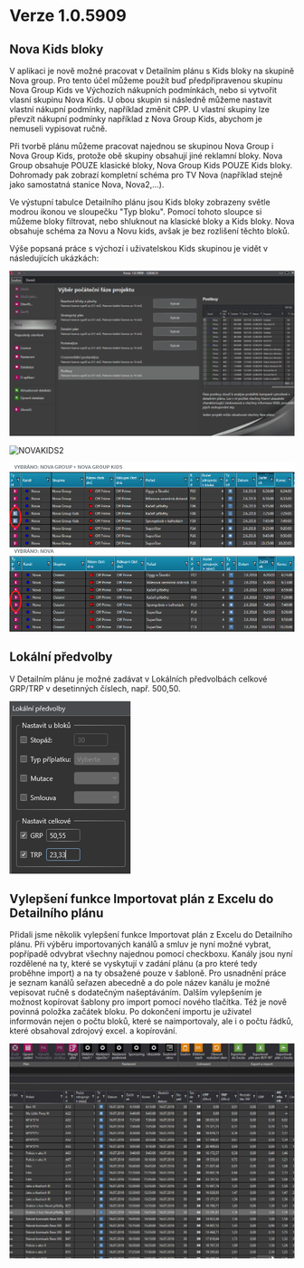 ﻿# Verze 1.0.5909

## Nova Kids bloky 
V aplikaci je nově možné pracovat v Detailním plánu s Kids bloky na skupině Nova group. Pro tento účel můžeme použít buď předpřipravenou skupinu Nova Group Kids ve Výchozích nákupních podmínkách, nebo si vytvořit vlasní skupinu Nova Kids.
U obou skupin si následně můžeme nastavit vlastní nákupní podmínky, například změnit CPP. U vlastní skupiny lze převzít nákupní podmínky například z Nova Group Kids, abychom je nemuseli vypisovat ručně.

Při tvorbě plánu můžeme pracovat najednou se skupinou Nova Group i Nova Group Kids, protože obě skupiny obsahují jiné reklamní bloky. Nova Group obsahuje POUZE klasické bloky, Nova Group Kids POUZE Kids bloky. Dohromady pak zobrazí kompletní schéma pro TV Nova (například stejně jako samostatná stanice Nova, Nova2,...).

Ve výstupní tabulce Detailního plánu jsou Kids bloky zobrazeny světle modrou ikonou ve sloupečku "Typ bloku". Pomocí tohoto sloupce si můžeme bloky filtrovat, nebo shluknout na klasické bloky a Kids bloky. Nova obsahuje schéma za Novu a Novu kids, avšak je bez rozlišení těchto bloků.

Výše popsaná práce s výchozí i uživatelskou Kids skupinou je vidět v následujících ukázkách:

![NOVAKIDS1](../data/NOVAKIDS1.gif "Nova Kids bloky")

![NOVAKIDS2](../data/NOVAKIDS2.gif "Nova Kids bloky")

![david](../data/david.png "Nova Kids bloky")

## Lokální předvolby 
V Detailním plánu je možné zadávat v Lokálních předvolbách celkové GRP/TRP v desetinných číslech, např. 500,50.

![lokal](../data/lokal.png "Lokální předvolby")

## Vylepšení funkce Importovat plán z Excelu do Detailního plánu
Přidali jsme několik vylepšení funkce Importovat plán z Excelu do Detailního plánu. Při výběru importovaných kanálů a smluv je nyní možné vybrat, popřípadě odvybrat všechny najednou pomocí checkboxu. 
Kanály jsou nyní rozdělené na ty, které se vyskytují v zadání plánu (a pro které tedy proběhne import) a na ty obsažené pouze v šabloně. Pro usnadnění práce je seznam kanálů seřazen abecedně a do pole název kanálu je možné vepisovat ručně s dodatečným našeptáváním. Dalším vylepšením je možnost kopírovat šablony pro import pomocí nového tlačítka. Též je nově povinná položka začátek bloku.
Po dokončení importu je uživatel informován nejen o počtu bloků, které se naimportovaly, ale i o počtu řádků, které obsahoval zdrojový excel. a kopírování. 

![imp](../data/imp.gif "Vylepšení funkce Importovat plán z Excelu do Detailního plánu")
